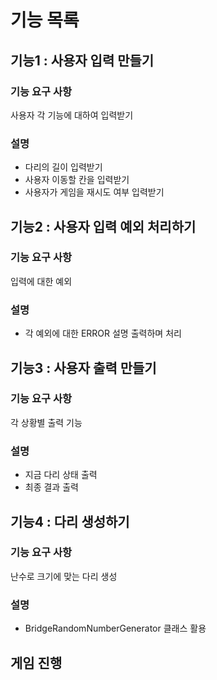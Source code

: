# 기능 목록

## 기능1 : 사용자 입력 만들기
### 기능 요구 사항
사용자 각 기능에 대하여 입력받기

### 설명
- 다리의 길이 입력받기
- 사용자 이동할 칸을 입력받기
- 사용자가 게임을 재시도 여부 입력받기

## 기능2 : 사용자 입력 예외 처리하기
### 기능 요구 사항
입력에 대한 예외 

### 설명
- 각 예외에 대한 ERROR 설명 출력하며 처리

## 기능3 : 사용자 출력 만들기
### 기능 요구 사항
각 상황별 출력 기능

### 설명
- 지금 다리 상태 출력
- 최종 결과 출력

## 기능4 : 다리 생성하기
### 기능 요구 사항
난수로 크기에 맞는 다리 생성

### 설명
- BridgeRandomNumberGenerator 클래스 활용

## 게임 진행